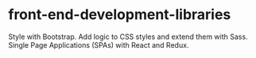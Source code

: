 # front-end-development-libraries
Style with Bootstrap. Add logic to CSS styles and extend them with Sass.  Single Page Applications (SPAs) with React and Redux.
